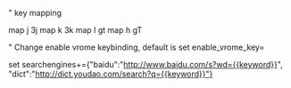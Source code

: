 " key mapping

map j 3j
map k 3k
map l gt
map h gT


" Change enable vrome keybinding, default is 
set enable_vrome_key=<C-q>


set searchengines+={"baidu":"http://www.baidu.com/s?wd={{keyword}}", "dict":"http://dict.youdao.com/search?q={{keyword}}"}

